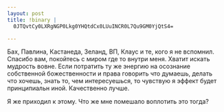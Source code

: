 ```yaml
--- 
layout: post
title: !binary |
  0JTQvtCy0LXRgNGP0Lkg0YHQtdCx0LUuINCR0L7Qu9GM0YjQtS4=

---
```

Бах, Павлина, Кастанеда, Зеланд, ВП, Клаус и те, кого я не вспомнил. Спасибо вам, покойтесь с миром где то внутри меня. Хватит искать мудрость вовне. Если потратить ту же энергию на осознание собственной божественности и права говорить что думаешь, делать что хочешь, знать то, чем интересуешься, то чувствую я эффект будет принципиальн иной. Качественно лучше.

Я же приходил к этому. Что же мне помешало воплотить это тогда? 
